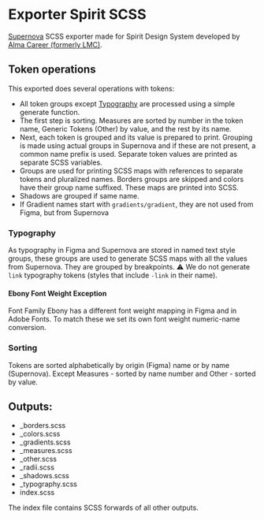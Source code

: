 # Exporter Spirit SCSS

[Supernova][supernova-studio] SCSS exporter made for Spirit Design System developed by [Alma Career (formerly LMC)][alma-career].

## Token operations

This exported does several operations with tokens:

- All token groups except [Typography](#typography) are processed using a simple generate function.
- The first step is sorting. Measures are sorted by number in the token name, Generic Tokens (Other) by value, and the rest by its name.
- Next, each token is grouped and its value is prepared to print. Grouping is made using actual groups in Supernova and if these are not present, a common name prefix is used. Separate token values are printed as separate SCSS variables.
- Groups are used for printing SCSS maps with references to separate tokens and pluralized names. Borders groups are skipped and colors have their group name suffixed. These maps are printed into SCSS.
- Shadows are grouped if same name.
- If Gradient names start with `gradients/gradient`, they are not used from Figma, but from Supernova

### Typography

As typography in Figma and Supernova are stored in named text style groups, these groups are used to generate SCSS maps with all the values from Supernova. They are grouped by breakpoints.
⚠️ We do not generate `link` typography tokens (styles that include `-link` in their name).

#### Ebony Font Weight Exception

Font Family Ebony has a different font weight mapping in Figma and in Adobe Fonts. To match these we set its own font weight numeric-name conversion.

### Sorting

Tokens are sorted alphabetically by origin (Figma) name or by name (Supernova). Except Measures - sorted by name number and Other - sorted by value.

## Outputs:

- \_borders.scss
- \_colors.scss
- \_gradients.scss
- \_measures.scss
- \_other.scss
- \_radii.scss
- \_shadows.scss
- \_typography.scss
- index.scss

The index file contains SCSS forwards of all other outputs.

[supernova-studio]: https://github.com/Supernova-Studio
[alma-career]: https://github.com/lmc-eu
